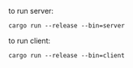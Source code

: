 to run server:

`cargo run --release --bin=server`

to run client:

`cargo run --release --bin=client`

